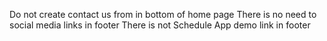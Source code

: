Do not create contact us from in bottom of home page
There is no need to social media links in footer
There is not Schedule App demo link in footer